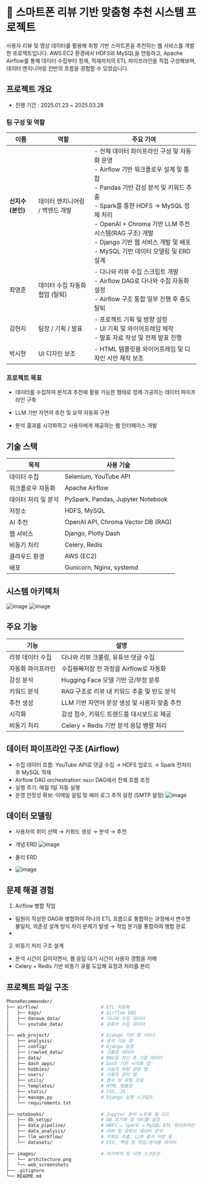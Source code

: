 # 📱 스마트폰 리뷰 기반 맞춤형 추천 시스템 프로젝트

사용자 리뷰 및 영상 데이터를 활용해 취향 기반 스마트폰을 추천하는 웹 서비스를 개발한 프로젝트입니다.
AWS EC2 환경에서 HDFS와 MySQL을 연동하고, Apache Airflow를 통해 데이터 수집부터 정제, 적재까지의 ETL 파이프라인을 직접 구성해보며, 데이터 엔지니어링 전반의 흐름을 경험할 수 있었습니다.

## 프로젝트 개요
- 진행 기간 : 2025.01.23 ~ 2025.03.28


### 팀 구성 및 역할
| 이름           | 역할                 | 주요 기여                                                                                                                                                                                                                              |
| ------------ | ------------------ | ---------------------------------------------------------------------------------------------------------------------------------------------------------------------------------------------------------------------------------- |
| **신지수 (본인)** | 데이터 엔지니어링 / 백엔드 개발  | - 전체 데이터 파이프라인 구성 및 자동화 운영<br>- Airflow 기반 워크플로우 설계 및 통합<br>- Pandas 기반 감성 분석 및 키워드 추출<br>- Spark를 통한 HDFS → MySQL 정제 처리<br>- OpenAI + Chroma 기반 LLM 추천 시스템(RAG 구조) 개발<br>- Django 기반 웹 서비스 개발 및 배포<br>- MySQL 기반 데이터 모델링 및 ERD 설계 |
| 최영준          | 데이터 수집 자동화 협업 (탈퇴) | - 다나와 리뷰 수집 스크립트 개발<br>- Airflow DAG로 다나와 수집 자동화 설정<br>- Airflow 구조 통합 일부 진행 후 중도 탈퇴                                                                                                                                               |
| 김현지          | 팀장 / 기획 / 발표       | - 프로젝트 기획 및 방향 설정<br>- UI 기획 및 와이어프레임 제작<br>- 발표 자료 작성 및 전체 발표 진행                                                                                                                                                                  |
| 박시현          | UI 디자인 보조          | - HTML 템플릿용 와이어프레임 및 디자인 시안 제작 보조             |

### 프로젝트 목표
- 데이터를 수집하여 분석과 추천에 활용 가능한 형태로 정제·가공하는 데이터 파이프라인 구축

- LLM 기반 자연어 추천 및 요약 자동화 구현

- 분석 결과를 시각화하고 사용자에게 제공하는 웹 인터페이스 개발

## 기술 스택

| 목적          | 사용 기술                                    |
| ----------- | ------------------------------------- |
| 데이터 수집      | Selenium, YouTube API                 |
| 워크플로우 자동화   | Apache Airflow                        |
| 데이터 처리 및 분석 | PySpark, Pandas, Jupyter Notebook         |
| 저장소         | HDFS, MySQL                           |
| AI 추천       | OpenAI API, Chroma Vector DB (RAG) |
| 웹 서비스       | Django, Plotly Dash                   |
| 비동기 처리      | Celery, Redis                         |
| 클라우드 환경        | AWS (EC2)                |
| 배포          | Gunicorn, Nginx, systemd            |

## 시스템 아키텍처
![image](./images/architecture.png)
![image](./images/web_architecture.png)

## 주요 기능
| 기능        | 설명                            |
| --------- | ----------------------------- |
| 리뷰 데이터 수집 | 다나와 리뷰 크롤링, 유튜브 댓글 수집         |
| 자동화 파이프라인 | 수집~~정제~~저장 전 과정을 Airflow로 자동화 |
| 감성 분석     | Hugging Face 모델 기반 긍/부정 분류    |
| 키워드 분석    | RAG 구조로 리뷰 내 키워드 추출 및 빈도 분석   |
| 추천 생성     | LLM 기반 자연어 문장 생성 및 사용자 맞춤 추천  |
| 시각화       | 감성 점수, 키워드 트렌드를 대시보드로 제공      |
| 비동기 처리    | Celery + Redis 기반 분석 응답 병렬 처리 |


## 데이터 파이프라인 구조 (Airflow)
- 수집 데이터 흐름: YouTube API로 댓글 수집 → HDFS 업로드 → Spark 전처리 후 MySQL 적재
- Airflow DAG orchestration: `main` DAG에서 전체 흐름 조정
- 실행 주기: 매월 1일 자동 실행
- 운영 안정성 확보: 이메일 알림 및 에러 로그 추적 설정 (SMTP 설정)
![image](./images/airflow_dag.png)


## 데이터 모델링
- 사용자의 취미 선택 → 키워드 생성 → 분석 → 추천

- 개념 ERD
![image](./images/erd_conceptual.png)

- 물리 ERD
- ![image](./images/erd_physical.png)

## 문제 해결 경험
1. Airflow 병합 작업
- 팀원이 작성한 DAG와 병합하여 하나의 ETL 흐름으로 통합하는 과정에서 변수명 불일치, 의존성 설계 방식 차이 문제가 발생 → 작업 분기를 통합하여 병합 완료
- 
2. 비동기 처리 구조 설계
- 분석 시간이 길어지면서, 웹 응답 대기 시간이 사용자 경험을 저해
- Celery + Redis 기반 비동기 큐를 도입해 요청과 처리를 분리

## 프로젝트 파일 구조

```bash
PhoneRecommender/
├── airflow/                       # ETL 자동화
│   ├── dags/                      # Airflow DAG
│   ├── danawa_data/               # 다나와 수집 데이터
│   └── youtube_data/              # 유튜브 수집 데이터
│
├── web_project/                   # Django 기반 웹 서비스
│   ├── analysis/                  # 분석 기능 앱
│   ├── config/                    # Django 설정
│   ├── crawled_data/              # 크롤링 데이터
│   ├── data/                      # RAG용 최신 폰 기종 데이터
│   ├── dash_apps/                 # Dash 기반 시각화 앱
│   ├── hobbies/                   # 사용자 취향 관련 앱
│   ├── users/                     # 사용자 관리 앱
│   ├── utils/                     # 함수 및 유틸 모음
│   ├── templates/                 # HTML 템플릿
│   ├── static/                    # CSS, JS
│   ├── manage.py                  # Django 실행 스크립트
│   └── requirements.txt          
│
├── notebooks/                     # Jupyter 분석 노트북 및 코드
│   ├── db_setup/                  # DB 초기화 및 테이블 설정
│   ├── data_pipeline/             # HDFS → Spark → MySQL ETL 파이프라인
│   ├── data_analysis/             # 리뷰 및 유튜브 데이터 분석
│   ├── llm_workflow/              # 키워드 추출, LLM 결과 저장 등
│   └── datasets/                  # CSV, 엑셀 등 학습/분석용 데이터
│
├── images/                        # 아키텍처 및 시연 스크린샷
│   └── architecture.png
│   └── web_screenshots
├── .gitignore                    
└── README.md                     

```
